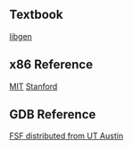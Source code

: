 ## Textbook
[libgen](https://libgen.fun/search.php?req=978-0-13-409266-9&column=identifier&view=simple&phrase=0&open=0&res=25)
## x86 Reference
[MIT](http://6.s081.scripts.mit.edu/sp18/x86-64-architecture-guide.html)
[Stanford](https://web.stanford.edu/class/cs107/resources/x86-64-reference.pdf)
## GDB Reference
[FSF distributed from UT Austin](https://users.ece.utexas.edu)
